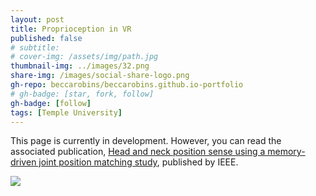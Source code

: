 ```yaml
---
layout: post
title: Proprioception in VR
published: false
# subtitle:
# cover-img: /assets/img/path.jpg
thumbnail-img: ../images/32.png
share-img: /images/social-share-logo.png
gh-repo: beccarobins/beccarobins.github.io-portfolio
# gh-badge: [star, fork, follow]
gh-badge: [follow]
tags: [Temple University]
---
```


This page is currently in development. However, you can read the associated publication, [Head and neck position sense using a memory-driven joint position matching study](https://ieeexplore.ieee.org/document/8007503), published by IEEE.

![](https://octodex.github.com/images/waldocat.png)